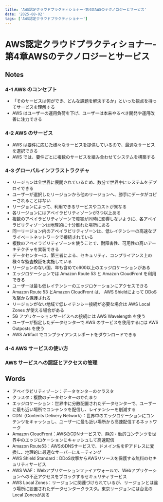 ```yaml
---
title: 'AWS認定クラウドプラクティショナー-第4章AWSのテクノロジーとサービス'
date: '2025-08-02'
tags: ['AWS認定クラウドプラクティショナー']
---
```


# AWS認定クラウドプラクティショナー-第4章AWSのテクノロジーとサービス

## Notes

### 4-1 AWS のコンセプト

- 「そのサービスは何ができ、どんな課題を解決するか」といった視点を持ってサービスを理解する
- AWS はユーザーの運用負荷を下げ、ユーザーは本来やるべき開発や運用改善に注力できる

### 4-2 AWS のサービス

- AWS は要件に応じた様々なサービスを提供しているので、最適なサービスを選択できる
- AWS では、要件ごとに複数のサービスを組み合わせてシステムを構築する

### 4-3 グローバルインフラストラクチャ

- リージョンは全世界に展開されているため、数分で世界中にシステムをデプロイできる
- ユーザーが選択したリージョンから他のリージョンへ、勝手にデータがコピーされることはない
- リージョンによって、利用できるサービスやコストが異なる
- 各リージョンにはアベイラビリティゾーンが3つ以上ある
- 複数のアベイラビリティゾーンで障害が同時に影響しないように、各アベイラビリティゾーンは地理的に十分離れた場所にある
- 同一リージョン内のアベイラビリティゾーンは、低レイテンシーの高速なプライベートネットワークで接続されている
- 複数のアベイラビリティゾーンを使うことで、耐障害性、可用性の高いアーキテクチャを実装できる
- データセンターは、第三者による、セキュリティ、コンプライアンス上の様々な監査検証を実施している
- リージョンのない国、年も含めてc600以上のエッジロケーションがある
- エッジロケーションでは Amazon Route 53 と Amazon CloudFront を利用できる
- ユーザーは最も低レイテンシーのエッジロケーションにアクセスできる
- Amazon Route 53 とAmazon CloudFront は、 AWS Shieldによって DDoS 攻撃から保護される
- リージョンがない地域で低レイテンシー接続が必要な場合は AWS Local Zones が使える場合がある
- 5G アプリケーションサービスへの接続には AWS Wavelength を使う
- ユーザーが指定したデータセンターで AWS のサービスを使用するには AWS Outposts を使う
- AWS Artifact でコンプライアンスレポートをダウンロードできる

### 4-4 AWS サービスの使い方

### AWS サービスへの認証とアクセスの管理

## Words

- アベイラビリティゾーン：データセンターのクラスタ
- クラスタ：複数のデータセンターのかたまり
- エッジロケーション：世界中に分散配置されたデータセンターで、ユーザーに最も近い場所でコンテンツを配信し、レイテンシーを削減する
- CDN（Contents Delivery Network）：世界中のエッジロケーションにコンテンツをキャッシュし、ユーザーに最も近い場所から高速配信するネットワーク
- Amazon CloudFront：AWSのCDNサービスで、静的・動的コンテンツを世界中のエッジロケーションにキャッシュして高速配信
- Amazon Route53：AWSのDNSサービスで、ドメイン名をIPアドレスに変換し、地理的に最適なサーバーにルーティング
- AWS Shield Standard：DDoS攻撃からAWSリソースを保護する無料のセキュリティサービス
- AWS WAF：Webアプリケーションファイアウォールで、Webアプリケーションへの不正アクセスをブロックするセキュリティサービス
- AWS Local Zones：リージョンに関連づけられているが、リージョンとは違う場所に設置されたデータセンタークラスタ。東京リージョンには台北のLocal Zonesがある